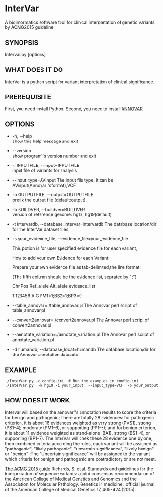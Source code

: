 # InterVar
A bioinformatics software tool for clinical interpretation of genetic variants by ACMG2015 guideline

## SYNOPSIS

Intervar.py [options]

## WHAT DOES IT DO

InterVar is a python script for variant interpretation of clinical significance. 

## PREREQUISITE

First, you need install Python.
Second, you need to install [ANNOVAR](http://annovar.openbioinformatics.org/en/latest/)

## OPTIONS

- -h, --help              
show this help message and exit  

- --version             
show program''s version number and exit

- -i INPUTFILE, --input=INPUTFILE           
input file of  variants for analysis

- --input_type=AVinput 
The input file type, it can be  AVinput(Annovar''sformat),VCF

- -o OUTPUTFILE, --output=OUTPUTFILE     
prefix the output file (default:output)

- -b BUILDVER, --buildver=BUILDVER    
version of reference genome: hg18, hg19(default)

- -t intervardb, --database_intervar=intervardb
The database location/dir for the InterVar dataset files

- -s your_evidence_file, --evidence_file=your_evidence_file

  This potion is for user specified evidence file for each variant,
  
  How to add your own Evidence for each Variant:
  
  Prepare your own evidence  file as tab-delimited,the line format:
  
  (The fifth column should be the evidence list, seprated by ";")
  
  Chr Pos Ref_allele Alt_allele  evidence_list
  
  1 123456 A G PM1=1;BS2=1;BP3=0

- --table_annovar=./table_annovar.pl
The Annovar perl script of table_annovar.pl

- --convert2annovar=./convert2annovar.pl
The Annovar perl script of convert2annovar.pl

- --annotate_variation=./annotate_variation.pl
The Annovar perl script of annotate_variation.pl

-  -d humandb, --database_locat=humandb 
The database location/dir for the Annovar annotation datasets


## EXAMPLE

    ./InterVar.py -c config.ini  # Run the examples in config.ini
    ./InterVar.py  -b hg19 -i your_input  --input_type=VCF  -o your_output


## HOW DOES IT WORK

Intervar will based on the annovar''s annotation results to score the criteria for benign and pathogenic;
There are totally 28 evidences: for pathogenic criterion, it is about 16 evidences weighted as very strong (PVS1), strong (PS1–4); moderate (PM1–6), or supporting (PP1–5); and for benign criterion, it is about 11 evidence weighted as stand-alone (BA1), strong (BS1–4), or supporting (BP1–7). The InterVar will chek these 28 evidence one by one, then combined criteria according the rules, each variant will be assigned as "pathogenic", "likely pathogenic", "uncertain significance", "likely benign" or "benign" ;The "Uncertain significance" will be assigned to the variant which criteria for benign and pathogenic are contradictory or are not meet. 

[The ACMG 2015 guide](http://www.ncbi.nlm.nih.gov/pubmed/25741868)
Richards, S. et al. Standards and guidelines for the interpretation of sequence variants: a joint consensus recommendation of the American College of Medical Genetics and Genomics and the Association for Molecular Pathology. Genetics in medicine : official journal of the American College of Medical Genetics 17, 405-424 (2015).


